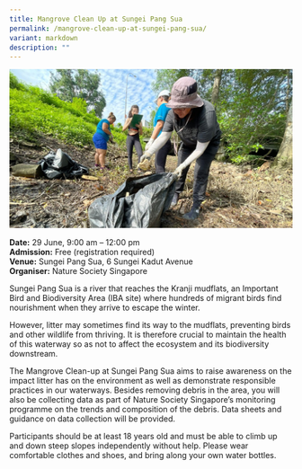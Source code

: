 ```yaml
---
title: Mangrove Clean Up at Sungei Pang Sua
permalink: /mangrove-clean-up-at-sungei-pang-sua/
variant: markdown
description: ""
---
```

![Woman picking up litter](/images/Initiatives/Mangrove_cleanup_sungei_pang_sua.jpg)

**Date:** 29 June, 9:00 am – 12:00 pm<br>
**Admission:** Free (registration required)<br>
**Venue:** Sungei Pang Sua, 6 Sungei Kadut Avenue<br>
**Organiser:** Nature Society Singapore<br>

Sungei Pang Sua is a river that reaches the Kranji mudflats, an Important Bird and Biodiversity Area (IBA site) where hundreds of migrant birds find nourishment when they arrive to escape the winter. 

However, litter may sometimes find its way to the mudflats, preventing birds and other wildlife from thriving. It is therefore crucial to maintain the health of this waterway so as not to affect the ecosystem and its biodiversity downstream. 

The Mangrove Clean-up at Sungei Pang Sua aims to raise awareness on the impact litter has on the environment as well as demonstrate responsible practices in our waterways. Besides removing debris in the area, you will also be collecting data as part of Nature Society Singapore’s monitoring programme on the trends and composition of the debris. Data sheets and guidance on data collection will be provided. 

Participants should be at least 18 years old and must be able to climb up and down steep slopes independently without help. Please wear comfortable clothes and shoes, and bring along your own water bottles.

<a class="btn-link" target="_blank" href="https://nss.org.sg/events.aspx?id=rfyEBFwJbdU=&amp;group_id=quXltV4R2jc=">
	<img src="/images/gogreensg_website-32.png">
</a>

<style>
	.btn-link {
		display: none;
	}
	a.btn-link[target="_blank"]:after {
	display: none;
}
	.btn-link > img {
		width: 100%;
	}
</style>
